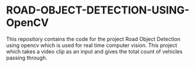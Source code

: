 # ROAD-OBJECT-DETECTION-USING-OpenCV
This repository contains the code for the project Road Object Detection using opencv which is used for real time computer vision.
This project which takes a video clip as an input and gives the total count of vehicles passing through.
